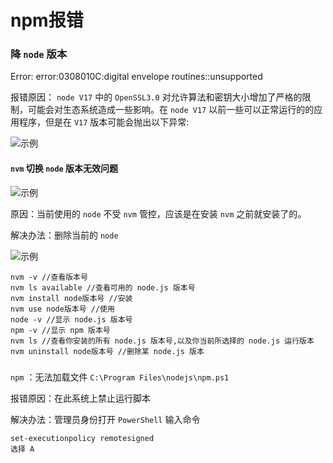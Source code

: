 # npm报错
### 降 `node` 版本
Error: error:0308010C:digital envelope routines::unsupported

报错原因：
`node V17` 中的 `OpenSSL3.0` 对允许算法和密钥大小增加了严格的限制，可能会对生态系统造成一些影响。在 `node V17` 以前一些可以正常运行的的应用程序，但是在 `V17` 版本可能会抛出以下异常:

![示例](/images/npm报错.png)

#### `nvm` 切换 `node` 版本无效问题
![示例](/images/node切换失效.png)

原因：当前使用的 `node` 不受 `nvm` 管控，应该是在安装 `nvm` 之前就安装了的。

解决办法：删除当前的 `node` 

![示例](/images/node切换解决.png)

```
nvm -v //查看版本号
nvm ls available //查看可用的 node.js 版本号
nvm install node版本号 //安装
nvm use node版本号 //使用
node -v //显示 node.js 版本号
npm -v //显示 npm 版本号
nvm ls //查看你安装的所有 node.js 版本号,以及你当前所选择的 node.js 运行版本
nvm uninstall node版本号 //删除某 node.js 版本
```

###
`npm` ：无法加载文件 `C:\Program Files\nodejs\npm.ps1` 

报错原因：在此系统上禁止运行脚本

解决办法：管理员身份打开 `PowerShell`
输入命令
```
set-executionpolicy remotesigned
选择 A
```